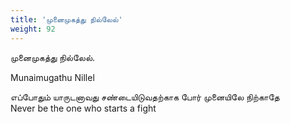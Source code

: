 ```yaml
---
title: 'முனைமுகத்து நில்லேல்'
weight: 92
---
```

 

முனைமுகத்து நில்லேல்.

Munaimugathu Nillel

எப்போதும் யாருடனாவது சண்டையிடுவதற்காக போர் முனையிலே நிற்காதே  
Never be the one who starts a fight